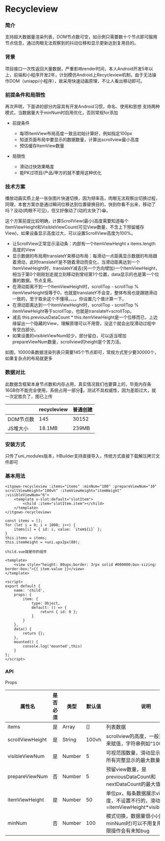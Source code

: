 # Recycleview
### 简介
支持超大数据量渲染列表，DOM节点数可空，如示例只需要数十个节点即可服用节点信息，通过肉眼无法观察到的抖动位移和显示更新达到复用目的。
### 背景
项目接口一次性返回大量数据，严重影响render时间，本人Android开发5年以上，前端和小程序开发2年，计划模仿Android上Recycleview机制，由于无法操作DOM（uniapp/小程序），故采用快速动画原理，不让人看出移动即可。
### 前提条件和局限性
再次声明，下面讲的部分内容具有开发Android习惯，命名、使用和思想
支持两种模式，当数据量大于minNum时启用优化，否则常规for添加
* 前提条件
	* 每项ItemView布局高度一致且初始计算好，例如指定100px
	* 知道页面布局中要显示的数据数量，计算出scrollview最小高度
	* 预估缓存ItemView数量

* 局限性
	* 滑动过快效果略差
	* 能PK过项目/产品/甲方的就不要用这种优化

### 技术方案
播放动画实质上是一张张图片快速切换，因为频率高，肉眼无法观察出切换过程，同理，本套方案亦是通过瞬间位移达到位置替换目的，快到你看不出来，移动了吗？没动(肉眼不可见)，但又好像动了(动的太快了)😁。

这个方案前提比较明确，计算ScrollView(最小)高度需要知道每个ItemViewHeight和VisibleViewCount(可见View数量，不含上下预留缓存View)，如果设备显示高度过大，可以设置ScrollView高度为100%。
* 让ScrollView正常显示滚动条：内部有一个ItemViewHeight x items.length 高度的View
* 显示数据的布局用translateY来移动布局：每滑动一点距离显示数据的布局跟着滑动，此时translateY是不随着滑动而变化，当滑动距离达到一个ItemViewHeight时，translateY减去(另一个方向增加)一个ItemViewHeight，相当于第0个刚刚划走就立刻移动到曾经第1个位置，data显示的也是第一个位置的数据。节点复用。
* 在滑动距离不到一个ItemViewHeight时，scrollTop - scrollTop % itemViewHeight恒等于0，也就是translateY不会变，整体布局也是跟随滑动一致的，至于取余这个不懂得。。。。你设置几个值计算一下。
* 在滑动距离达到一个ItemViewHeight时，scrollTop - scrollTop % itemViewHeight等于scrollTop，也就是translateY=scrollTop。
* 减去 this.previousDataCount * this.itemViewHeight是一个位移而已，上边缘留出一个隐藏的View，理解原理可以不用管，没这个就会出现滑动过程中有空白部分。
* 如果设置的visibleViewNum较少，部分留白，可以适当增加prepareViewNum数量，scrollview的height是个苦力活。

如图，10000条数据渲染列表只需要145个节点即可，常规方式至少要30000个，如果复杂点的布局就更多
### 数据对比
此数据含框架本身节点数和内存占用，真实情况我们也要算上的，毕竟内存条16GB你不能完全使用，系统占用一部分🤣。测试不具权威性，因为差距过大，就一次定胜负了，图已上传

||recycleview|普通创建|
|---|---|---|
|DOM节点数|145|30152|
|JS堆大小|18.1MB|239MB|

### 安装方式
只传了uni_modules版本，HBuilder支持直接导入，传统方式直接下载解压拷贝文件即可

### 基本用法

``` 
<itgowo-recycleview :items="items" :minNum="100" :prepareViewNum="10" scrollViewHeight="100vh" :itemViewHeight="itemHeight" :visibleViewNum="6">
	<template v-slot:default="slotItem">
		<child :item="slotItem.item"></child>
	</template>
</itgowo-recycleview>
```
```
const items = [];
for (let i = 0; i < 1000; i++) {
	items[i] = { id: i, value: `item${i}` };
}
this.items = items;
this.itemHeight = +uni.upx2px(80);
```

`child.vue就是你的组件`
```
<template>
	<view style="height: 80upx;border: 3rpx solid #000000;box-sizing: border-box;">{{ item.value }}</view>
</template>

<script>
export default {
	name: 'child',
	props: {
		item: {
			type: Object,
			default: () => {
				return { id: 0 };
			}
		}
	},
	data() {
		return {};
	},
	mounted() {
		console.log('mounted',this)
	}
};
</script>
```

### API
Props

|属性名|是否必须|类型|默认值|说明|
|---|---|---|---|---|
|items|是|Array|[]|列表数据|
|scrollViewHeight|是|String|100vh|scrollview的高度，一般开发者算出来赋值，字符串例如“100rpx”|
|visibleViewNum|是|Number|5|可视范围数量，滑动显示半个不算，所有完整显示的最大数量|
|prepareViewNum|否|Number|5|预留view数量，是previousDataCount和nextDataCount的最大值|
|itemViewHeight|是|Number|50|单位px，每条数据展示view的高度，不设置不行的，滑动区域高度=itemViewHeight*visibleViewNum|
|minNum|否|Number|100|模式切换，数据量很小(小于等于minNum时)可以不用复用，某些极限操作会有未知bug|

